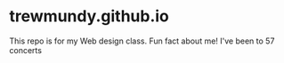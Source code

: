 # trewmundy.github.io



This repo is for my Web design class. Fun fact about me! I've been to 57 concerts


